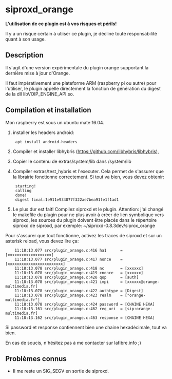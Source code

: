 siproxd_orange
==============

**L'utilisation de ce plugin est à vos risques et périls!**

Il y a un risque certain à utiiser ce plugin, je décline toute responsabilité quant à son usage. 

Description
-----------

Il s'agit d'une version expérimentale du plugin orange supportant la dernière mise à jour d'Orange.

Il faut impérativement une plateforme ARM (raspberry pi ou autre) pour l'utiliser, le plugin appelle
directement la fonction de génération du digest de la dll libVOIP_ENGINE_API.so.

Compilation et installation
-----------

Mon raspberry est sous un ubuntu mate 16.04.

1) installer les headers android: 

		apt install android-headers 
	
2) Compiler et installer libhybris (https://github.com/libhybris/libhybris), 
3) Copier le contenu de extras/system/lib dans /system/lib
4) Compiler extras/test_hybris et l'executer. Cela permet de s'assurer que la librairie fonctionne correctement.
Si tout va bien, vous devez obtenir:


		starting!
		calling
		done!
		digest final:1e911e934077f322ae7bea91fe1f1ad1

5) Le plus dur est fait! Compilez siproxd et le plugin. Attention: j'ai changé le makefile du plugin pour ne plus 
avoir à créer de lien symbolique vers siproxd, les sources du plugin doivent être placés dans le répertoire siproxd 
de siproxd, par exemple: ~/siproxd-0.8.3dev/siprox_orange

Pour s'assurer que tout fonctionne, activez les traces de siproxd et sur un asterisk reload, vous devez lire ça:

		11:18:13.077 src/plugin_orange.c:416 ha1      = [xxxxxxxxxxxxxxxxxxx]
		11:18:13.077 src/plugin_orange.c:417 nonce    = [xxxxxxxxxxxxxxxxxxxxxxxx]
		11:18:13.078 src/plugin_orange.c:418 nc       = [xxxxxx]
		11:18:13.078 src/plugin_orange.c:419 cnonce   = [xxxxxx]
		11:18:13.078 src/plugin_orange.c:420 qop      = [auth]
		11:18:13.078 src/plugin_orange.c:421 impi     = [xxxxxx@orange-multimedia.fr]
		11:18:13.078 src/plugin_orange.c:422 authtype = [Digest]
		11:18:13.078 src/plugin_orange.c:423 realm    = ["orange-multimedia.fr"]
		11:18:13.078 src/plugin_orange.c:424 password = [CHAINE HEXA]
		11:18:13.161 src/plugin_orange.c:462 req_uri  = [sip:orange-multimedia.fr]
		11:18:13.162 src/plugin_orange.c:463 response = [CHAINE HEXA]

Si password et response contiennent bien une chaine hexadécimale, tout va bien.

En cas de soucis, n'hésitez pas à me contacter sur lafibre.info ;)

Problèmes connus
--------
* Il me reste un SIG_SEGV en sortie de siproxd.
